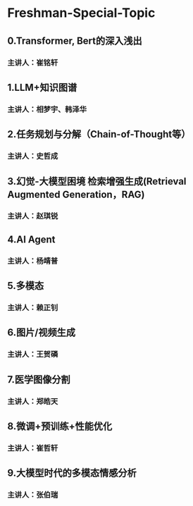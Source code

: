 # Freshman-Special-Topic

## 0.Transformer, Bert的深入浅出
### 主讲人：崔铭轩


## 1.LLM+知识图谱
### 主讲人：相梦宇、韩泽华

## 2.任务规划与分解（Chain-of-Thought等） 
### 主讲人：史哲成

## 3.幻觉-大模型困境 检索增强生成(Retrieval Augmented Generation，RAG) 
### 主讲人：赵琪锐

## 4.AI Agent 
### 主讲人：杨靖普

## 5.多模态 
### 主讲人：赖正钊

## 6.图片/视频生成 
### 主讲人：王贺磷

## 7.医学图像分割 
### 主讲人：郑皓天

## 8.微调+预训练+性能优化 
### 主讲人：崔哲轩

## 9.大模型时代的多模态情感分析 
### 主讲人：张伯瑞

